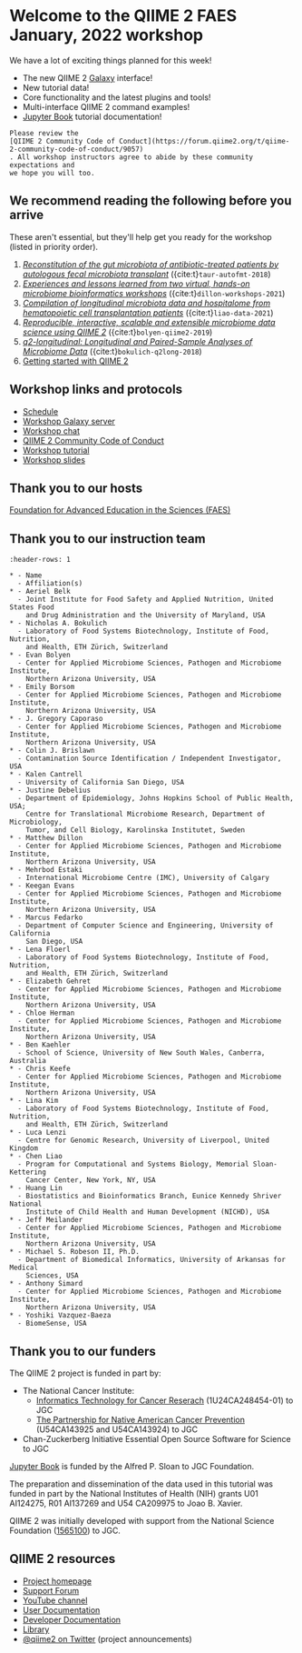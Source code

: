 # Welcome to the QIIME 2 FAES January, 2022 workshop

We have a lot of exciting things planned for this week!

* The new QIIME 2 [Galaxy](https://usegalaxy.org/) interface!
* New tutorial data!
* Core functionality and the latest plugins and tools!
* Multi-interface QIIME 2 command examples!
* [Jupyter Book](https://jupyterbook.org/intro.html) tutorial documentation!

```{admonition} Important!
Please review the
[QIIME 2 Community Code of Conduct](https://forum.qiime2.org/t/qiime-2-community-code-of-conduct/9057)
. All workshop instructors agree to abide by these community expectations and
we hope you will too.
```

## We recommend reading the following before you arrive

These aren't essential, but they'll help get you ready for the workshop (listed
in priority order).

1. [_Reconstitution of the gut microbiota of antibiotic-treated patients by
    autologous fecal microbiota transplant_](
    https://www.ncbi.nlm.nih.gov/pmc/articles/PMC6468978/)
   ({cite:t}`taur-autofmt-2018`)
2. [_Experiences and lessons learned from two virtual, hands-on microbiome
    bioinformatics workshops_](
    https://doi.org/10.1371/journal.pcbi.1009056)
   ({cite:t}`dillon-workshops-2021`)
3. [_Compilation of longitudinal microbiota data and hospitalome from
    hematopoietic cell transplantation patients_](
    https://www.nature.com/articles/s41597-021-00860-8)
   ({cite:t}`liao-data-2021`)
4. [_Reproducible, interactive, scalable and extensible microbiome data science
    using QIIME 2_](https://doi.org/10.1038/s41587-019-0209-9)
   ({cite:t}`bolyen-qiime2-2019`)
5. [_q2-longitudinal: Longitudinal and Paired-Sample Analyses of Microbiome
    Data_](http://dx.doi.org/10.1128/mSystems.00219-18)
   ({cite:t}`bokulich-q2long-2018`)
6. [Getting started with QIIME 2](./010-intro/010-index.md)

## Workshop links and protocols

* [Schedule](https://bit.ly/3IkRQfg)
* [Workshop Galaxy server](https://workshop-server.qiime2.org)
* [Workshop chat](https://workshop-chat.qiime2.org)
* [QIIME 2 Community Code of Conduct](https://forum.qiime2.org/t/qiime-2-community-code-of-conduct/9057)
* [Workshop tutorial](https://bit.ly/342k9A3)
* [Workshop slides](https://bit.ly/3GZaMjt)

## Thank you to our hosts

[Foundation for Advanced Education in the Sciences (FAES)](https://faes.org/)

## Thank you to our instruction team

```{list-table}
:header-rows: 1

* - Name
  - Affiliation(s)
* - Aeriel Belk
  - Joint Institute for Food Safety and Applied Nutrition, United States Food
    and Drug Administration and the University of Maryland, USA
* - Nicholas A. Bokulich
  - Laboratory of Food Systems Biotechnology, Institute of Food, Nutrition,
    and Health, ETH Zürich, Switzerland
* - Evan Bolyen
  - Center for Applied Microbiome Sciences, Pathogen and Microbiome Institute,
    Northern Arizona University, USA
* - Emily Borsom
  - Center for Applied Microbiome Sciences, Pathogen and Microbiome Institute,
    Northern Arizona University, USA
* - J. Gregory Caporaso
  - Center for Applied Microbiome Sciences, Pathogen and Microbiome Institute,
    Northern Arizona University, USA
* - Colin J. Brislawn
  - Contamination Source Identification / Independent Investigator, USA
* - Kalen Cantrell
  - University of California San Diego, USA
* - Justine Debelius
  - Department of Epidemiology, Johns Hopkins School of Public Health, USA;
    Centre for Translational Microbiome Research, Department of Microbiology,
    Tumor, and Cell Biology, Karolinska Institutet, Sweden
* - Matthew Dillon
  - Center for Applied Microbiome Sciences, Pathogen and Microbiome Institute,
    Northern Arizona University, USA
* - Mehrbod Estaki
  - International Microbiome Centre (IMC), University of Calgary
* - Keegan Evans
  - Center for Applied Microbiome Sciences, Pathogen and Microbiome Institute,
    Northern Arizona University, USA
* - Marcus Fedarko
  - Department of Computer Science and Engineering, University of California
    San Diego, USA
* - Lena Floerl
  - Laboratory of Food Systems Biotechnology, Institute of Food, Nutrition,
    and Health, ETH Zürich, Switzerland
* - Elizabeth Gehret
  - Center for Applied Microbiome Sciences, Pathogen and Microbiome Institute,
    Northern Arizona University, USA
* - Chloe Herman
  - Center for Applied Microbiome Sciences, Pathogen and Microbiome Institute,
    Northern Arizona University, USA
* - Ben Kaehler
  - School of Science, University of New South Wales, Canberra, Australia
* - Chris Keefe
  - Center for Applied Microbiome Sciences, Pathogen and Microbiome Institute,
    Northern Arizona University, USA
* - Lina Kim
  - Laboratory of Food Systems Biotechnology, Institute of Food, Nutrition,
    and Health, ETH Zürich, Switzerland
* - Luca Lenzi
  - Centre for Genomic Research, University of Liverpool, United Kingdom
* - Chen Liao
  - Program for Computational and Systems Biology, Memorial Sloan-Kettering
    Cancer Center, New York, NY, USA
* - Huang Lin
  - Biostatistics and Bioinformatics Branch, Eunice Kennedy Shriver National
    Institute of Child Health and Human Development (NICHD), USA
* - Jeff Meilander
  - Center for Applied Microbiome Sciences, Pathogen and Microbiome Institute,
    Northern Arizona University, USA
* - Michael S. Robeson II, Ph.D.
  - Department of Biomedical Informatics, University of Arkansas for Medical
    Sciences, USA
* - Anthony Simard
  - Center for Applied Microbiome Sciences, Pathogen and Microbiome Institute,
    Northern Arizona University, USA
* - Yoshiki Vazquez-Baeza
  - BiomeSense, USA
```

## Thank you to our funders

The QIIME 2 project is funded in part by:
* The National Cancer Institute:
  * [Informatics Technology for Cancer Reserach](https://itcr.cancer.gov/)
    (1U24CA248454-01) to JGC
  * [The Partnership for Native American Cancer
     Prevention](https://in.nau.edu/nacp/) (U54CA143925 and U54CA143924) to JGC
* Chan-Zuckerberg Initiative Essential Open Source Software for Science to JGC

[Jupyter Book](https://jupyterbook.org) is funded by the Alfred P. Sloan to JGC
Foundation.

The preparation and dissemination of the data used in this tutorial was funded
in part by the National Institutes of Health (NIH) grants U01 AI124275, R01
AI137269 and U54 CA209975 to Joao B. Xavier.

QIIME 2 was initially developed with support from the National Science
Foundation
([1565100](https://www.nsf.gov/awardsearch/showAward?AWD_ID=1565100)) to JGC.

## QIIME 2 resources

* [Project homepage](https://qiime2.org)
* [Support Forum](https://forum.qiime2.org)
* [YouTube channel](https://youtube.com/qiime2)
* [User Documentation](https://docs.qiime2.org)
* [Developer Documentation](https://dev.qiime2.org)
* [Library](https://library.qiime2.org)
* [@qiime2 on Twitter](https://twitter.com/qiime2) (project announcements)
